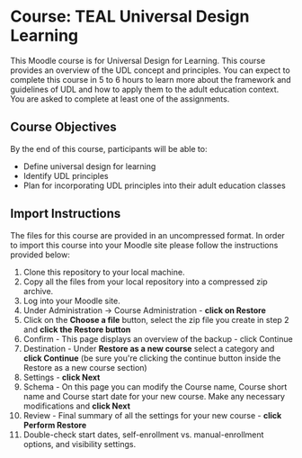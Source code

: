 # Course: TEAL Universal Design Learning
This Moodle course is for Universal Design for Learning. This course provides an overview of the UDL concept and principles. You can expect to complete this course in 5 to 6 hours to learn more about the framework and guidelines of UDL and how to apply them to the adult education context. You are asked to complete at least one of the assignments.

## Course Objectives
By the end of this course, participants will be able to:

* Define universal design for learning
* Identify UDL principles
* Plan for incorporating UDL principles into their adult education classes

## Import Instructions
The files for this course are provided in an uncompressed format. In order to import this course into your Moodle site please follow the instructions provided below:

1. Clone this repository to your local machine.
2. Copy all the files from your local repository into a compressed zip archive.
3. Log into your Moodle site.
4. Under Administration -> Course Administration - **click on Restore**
5. Click on the **Choose a file** button, select the zip file you create in step 2 and **click the Restore button**
6. Confirm - This page displays an overview of the backup - click Continue
7. Destination - Under **Restore as a new course** select a category and **click Continue** (be sure you're clicking the continue button inside the Restore as a new course section)
8. Settings - **click Next**
9. Schema - On this page you can modify the Course name, Course short name and Course start date for your new course. Make any necessary modifications and **click Next**
10. Review - Final summary of all the settings for your new course - **click Perform Restore**
11. Double-check start dates, self-enrollment vs. manual-enrollment options, and visibility settings.
